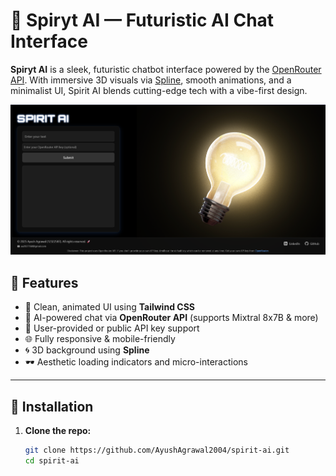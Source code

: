 # 🌌 Spiryt AI — Futuristic AI Chat Interface

**Spiryt AI** is a sleek, futuristic chatbot interface powered by the [OpenRouter API](https://openrouter.ai). With immersive 3D visuals via [Spline](https://spline.design), smooth animations, and a minimalist UI, Spirit AI blends cutting-edge tech with a vibe-first design.

![screenshot](./Screenshot%202025-04-07%20220140.png)

## 🚀 Features

- 🎨 Clean, animated UI using **Tailwind CSS**
- 🤖 AI-powered chat via **OpenRouter API** (supports Mixtral 8x7B & more)
- 🧠 User-provided or public API key support
- 🌐 Fully responsive & mobile-friendly
- 🌀 3D background using **Spline**
- 🕶️ Aesthetic loading indicators and micro-interactions

---

## 🔧 Installation

1. **Clone the repo:**

   ```bash
   git clone https://github.com/AyushAgrawal2004/spirit-ai.git
   cd spirit-ai
